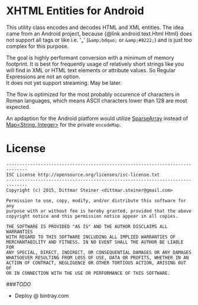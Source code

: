 XHTML Entities for Android
==========================

This utility class encodes and decodes HTML and XML entities. The idea came from 
an Android project, because {@link android.text.Html Html} does not support all 
tags or like i.e. '&#8222;' (`&amp;bdquo;` or `&amp;#8222;`) and is just too 
complex for this purpose.

The goal is highly performant conversion with a minimum of memory footprint.
It is best for frequently usage of relatively short strings like you will
find in XML or HTML text elements or attribute values. So Regular Expressions
are not an option.  
It does not yet support streaming. May be later.

The flow is optimized for the most probably occurence of characters in Roman
languages, which means ASCII characters lower than 128 are most expected.

An apdaption for the Android platform would utilize 
[SparseArray](http://developer.android.com/reference/android/util/SparseArray.html)
instead of 
[Map&lt;String, Integer&gt;](http://docs.oracle.com/javase/6/docs/api/java/util/Map.html) 
for the private `encodeMap`.

License
=======

	------------------------------------------------------------------------------
	ISC License http://opensource.org/licenses/isc-license.txt
	------------------------------------------------------------------------------
	Copyright (c) 2015, Dittmar Steiner <dittmar.steiner@gmail.com>

	Permission to use, copy, modify, and/or distribute this software for any
	purpose with or without fee is hereby granted, provided that the above
	copyright notice and this permission notice appear in all copies.

	THE SOFTWARE IS PROVIDED "AS IS" AND THE AUTHOR DISCLAIMS ALL WARRANTIES
	WITH REGARD TO THIS SOFTWARE INCLUDING ALL IMPLIED WARRANTIES OF
	MERCHANTABILITY AND FITNESS. IN NO EVENT SHALL THE AUTHOR BE LIABLE FOR
	ANY SPECIAL, DIRECT, INDIRECT, OR CONSEQUENTIAL DAMAGES OR ANY DAMAGES
	WHATSOEVER RESULTING FROM LOSS OF USE, DATA OR PROFITS, WHETHER IN AN
	ACTION OF CONTRACT, NEGLIGENCE OR OTHER TORTIOUS ACTION, ARISING OUT OF
	OR IN CONNECTION WITH THE USE OR PERFORMANCE OF THIS SOFTWARE.

###*TODO*
* Deploy @ bintray.com

